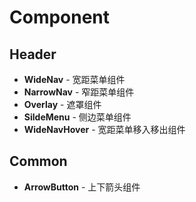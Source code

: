 # Component 

## Header
- **WideNav** - 宽距菜单组件
- **NarrowNav** - 窄距菜单组件
- **Overlay** - 遮罩组件
- **SildeMenu** - 侧边菜单组件
- **WideNavHover** - 宽距菜单移入移出组件

## Common
- **ArrowButton** - 上下箭头组件
